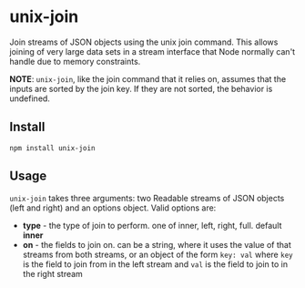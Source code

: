# unix-join

Join streams of JSON objects using the unix join command.
This allows joining of very large data sets in a stream interface that Node normally can't handle
due to memory constraints.

**NOTE**: `unix-join`, like the join command that it relies on, assumes that the inputs are sorted
by the join key. If they are not sorted, the behavior is undefined.

## Install

```
npm install unix-join
```

## Usage

`unix-join` takes three arguments: two Readable streams of JSON objects (left and right) and an
options object.
Valid options are:
* **type** - the type of join to perform. one of inner, left, right, full. default **inner**
* **on** - the fields to join on. can be a string, where it uses the value of that streams from both
streams, or an object of the form `key: val` where `key` is the field to join from in the left
stream and `val` is the field to join to in the right stream
